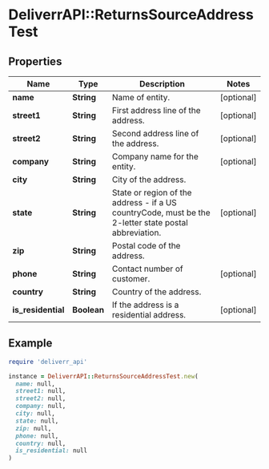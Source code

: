 # DeliverrAPI::ReturnsSourceAddressTest

## Properties

| Name | Type | Description | Notes |
| ---- | ---- | ----------- | ----- |
| **name** | **String** | Name of entity. | [optional] |
| **street1** | **String** | First address line of the address. | [optional] |
| **street2** | **String** | Second address line of the address. | [optional] |
| **company** | **String** | Company name for the entity. | [optional] |
| **city** | **String** | City of the address. |  |
| **state** | **String** | State or region of the address - if a US countryCode, must be the 2-letter state postal abbreviation. | [optional] |
| **zip** | **String** | Postal code of the address. |  |
| **phone** | **String** | Contact number of customer. | [optional] |
| **country** | **String** | Country of the address. |  |
| **is_residential** | **Boolean** | If the address is a residential address. | [optional] |

## Example

```ruby
require 'deliverr_api'

instance = DeliverrAPI::ReturnsSourceAddressTest.new(
  name: null,
  street1: null,
  street2: null,
  company: null,
  city: null,
  state: null,
  zip: null,
  phone: null,
  country: null,
  is_residential: null
)
```


